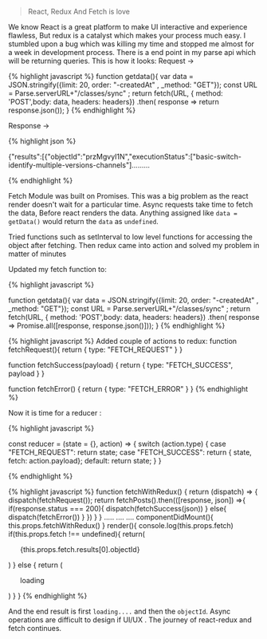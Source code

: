 >React, Redux And Fetch is love

We know React is a great platform to make UI interactive and experience flawless, But redux is a catalyst which makes your process
much easy. 
I stumbled upon a bug which was killing my time and stopped me almost for a week in development process.
There is a end point in my parse api which will be returning queries. This is how it looks:
Request ->

{% highlight javascript %}
function getdata(){
var data = JSON.stringify({limit: 20, order: "-createdAt" , _method: "GET"});
  const URL = Parse.serverURL+"/classes/sync" ;
  return fetch(URL, { method: 'POST',body: data,
  headers: headers})
     .then( response => return response.json());
     }
{% endhighlight %}

Response ->

{% highlight json %}

{"results":[{"objectId":"przMgvyI1N","executionStatus":["basic-switch-identify-multiple-versions-channels"].........

{% endhighlight %}

Fetch Module was built on Promises. This was a big problem as the react render doesn't wait for a particular time. Async requests
take time to fetch the data, Before react renders the data. Anything assigned like `data = getData()` would return the `data` as `undefined`.

Tried functions such as setInterval to low level functions for accessing the object after fetching. Then redux came into action and solved my problem in matter of minutes

Updated my fetch function to:

{% highlight javascript %}

function getdata(){
var data = JSON.stringify({limit: 20, order: "-createdAt" , _method: "GET"});
  const URL = Parse.serverURL+"/classes/sync" ;
  return fetch(URL, { method: 'POST',body: data,
  headers: headers})
     .then( response => Promise.all([response, response.json()]));
     }
{% endhighlight %}


{% highlight javascript %}
Added couple of actions to redux:
function fetchRequest(){
  return {
    type: "FETCH_REQUEST"
  }
}

function fetchSuccess(payload) {
  return {
    type: "FETCH_SUCCESS",
    payload
  }
}

function fetchError() {
  return {
    type: "FETCH_ERROR"
  }
}
{% endhighlight %}

Now it is time for a reducer :


{% highlight javascript %}

const reducer = (state = {}, action) => {
  switch (action.type) {
    case "FETCH_REQUEST":
      return state;
    case "FETCH_SUCCESS": 
      return { state, fetch: action.payload};
    default:
      return state;
  }
} 

{% endhighlight %}


{% highlight javascript %}
function fetchWithRedux() {
  return (dispatch) => {
    dispatch(fetchRequest());
    return fetchPosts().then(([response, json]) =>{
      if(response.status === 200){
        dispatch(fetchSuccess(json))
      }
      else{
        dispatch(fetchError())
      }
    })
  }
}
.....
....
....
componentDidMount(){
    this.props.fetchWithRedux()
  }
  render(){
    console.log(this.props.fetch)
   if(this.props.fetch !== undefined){
   return(
        <ul>
        {this.props.fetch.results[0].objectId}
        </ul>
    )
   }
   else
   {
    return (<ul>loading</ul>)
   }
  }
  {% endhighlight %}
  
  
  And the end result is first `loading....` and then the `objectId`. Async operations are difficult to design if UI/UX .
  The journey of react-redux and fetch continues.
